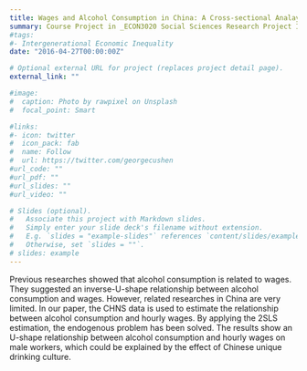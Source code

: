 ```yaml
---
title: Wages and Alcohol Consumption in China: A Cross-sectional Analayis from China Health and Nutrition Survey (CHNS) 2015
summary: Course Project in _ECON3020 Social Sciences Research Project I_ (With Zhentong Chen, Chenxiao Xie, and Ziyi Yang)
#tags:
#- Intergenerational Economic Inequality
date: "2016-04-27T00:00:00Z"

# Optional external URL for project (replaces project detail page).
external_link: ""

#image:
#  caption: Photo by rawpixel on Unsplash
#  focal_point: Smart

#links:
#- icon: twitter
#  icon_pack: fab
#  name: Follow
#  url: https://twitter.com/georgecushen
#url_code: ""
#url_pdf: ""
#url_slides: ""
#url_video: ""

# Slides (optional).
#   Associate this project with Markdown slides.
#   Simply enter your slide deck's filename without extension.
#   E.g. `slides = "example-slides"` references `content/slides/example-slides.md`.
#   Otherwise, set `slides = ""`.
# slides: example
---
```

Previous researches showed that alcohol consumption is related to wages. They suggested an inverse-U-shape relationship between alcohol consumption and wages. However, related researches in China are very limited. In our paper, the CHNS data is used to estimate the relationship between alcohol consumption and hourly wages. By applying the 2SLS estimation, the endogenous problem has been solved. The results show an U-shape relationship between alcohol consumption and hourly wages on male workers, which could be explained by the effect of Chinese unique drinking culture.
